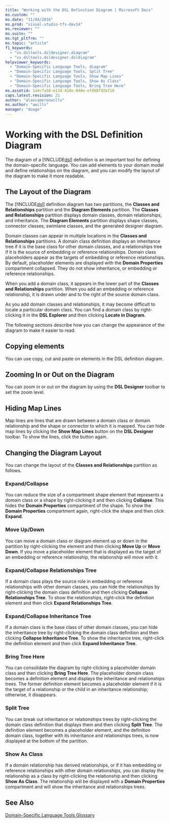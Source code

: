 ```yaml
---
title: "Working with the DSL Definition Diagram | Microsoft Docs"
ms.custom: ""
ms.date: "11/04/2016"
ms.prod: "visual-studio-tfs-dev14"
ms.reviewer: ""
ms.suite: ""
ms.tgt_pltfrm: ""
ms.topic: "article"
f1_keywords: 
  - "vs.dsltools.dsldesigner.diagram"
  - "vs.dsltools.dsldesigner.dsldiagram"
helpviewer_keywords: 
  - "Domain-Specific Language Tools, diagram"
  - "Domain-Specific Language Tools, Split Tree"
  - "Domain-Specific Language Tools, Show Map Lines"
  - "Domain-Specific Language Tools, Show As Class"
  - "Domain-Specific Language Tools, Bring Tree Here"
ms.assetid: 1a4c7a58-e134-438e-848e-efd98f92bf10
caps.latest.revision: 21
author: "alancameronwills"
ms.author: "awills"
manager: "douge"
---
```

# Working with the DSL Definition Diagram
The diagram of a [!INCLUDE[dsl](../modeling/includes/dsl_md.md)] definition is an important tool for defining the domain-specific language. You can add elements to your domain model and define relationships on the diagram, and you can modify the layout of the diagram to make it more readable.  
  
## The Layout of the Diagram  
 The [!INCLUDE[dsl](../modeling/includes/dsl_md.md)] definition diagram has two partitions, the **Classes and Relationships** partition and the **Diagram Elements** partition. The **Classes and Relationships** partition displays domain classes, domain relationships, and inheritance. The **Diagram Elements** partition displays shape classes, connector classes, swimlane classes, and the generated designer diagram.  
  
 Domain classes can appear in multiple locations in the **Classes and Relationships** partitions. A domain class definition displays an inheritance tree if it is the base class for other domain classes, and a relationships tree if it is the source of embedding or reference relationships. Domain class placeholders appear as the targets of embedding or reference relationships. By default, placeholder elements are displayed with the **Domain Properties** compartment collapsed. They do not show inheritance, or embedding or reference relationships.  
  
 When you add a domain class, it appears in the lower part of the **Classes and Relationships** partition. When you add an embedding or reference relationship, it is drawn under and to the right of the source domain class.  
  
 As you add domain classes and relationships, it may become difficult to locate a particular domain class. You can find a domain class by right-clicking it in the **DSL Explorer** and then clicking **Locate in Diagram**.  
  
 The following sections describe how you can change the appearance of the diagram to make it easier to read.  
  
## Copying elements  
 You can use copy, cut and paste on elements in the DSL definition diagram.  
  
## Zooming In or Out on the Diagram  
 You can zoom in or out on the diagram by using the **DSL Designer** toolbar to set the zoom level.  
  
## Hiding Map Lines  
 Map lines are lines that are drawn between a domain class or domain relationship and the shape or connector to which it is mapped. You can hide map lines by clicking the **Show Map Lines** button on the **DSL Designer** toolbar. To show the lines, click the button again.  
  
## Changing the Diagram Layout  
 You can change the layout of the **Classes and Relationships** partition as follows.  
  
### Expand/Collapse  
 You can reduce the size of a compartment shape element that represents a domain class or a shape by right-clicking it and then clicking **Collapse**. This hides the **Domain Properties** compartment of the shape. To show the **Domain Properties** compartment again, right-click the shape and then click **Expand**.  
  
### Move Up/Down  
 You can move a domain class or diagram element up or down in the partition by right-clicking the element and then clicking **Move Up** or **Move Down**. If you move a placeholder element that is displayed as the target of an embedding or reference relationship, the relationship will move with it.  
  
### Expand/Collapse Relationships Tree  
 If a domain class plays the source role in embedding or reference relationships with other domain classes, you can hide the relationships by right-clicking the domain class definition and then clicking **Collapse Relationships Tree**. To show the relationships, right-click the definition element and then click **Expand Relationships Tree**.  
  
### Expand/Collapse Inheritance Tree  
 If a domain class is the base class of other domain classes, you can hide the inheritance tree by right-clicking the domain class definition and then clicking **Collapse Inheritance Tree**. To show the inheritance tree, right-click the definition element and then click **Expand Inheritance Tree**.  
  
### Bring Tree Here  
 You can consolidate the diagram by right-clicking a placeholder domain class and then clicking **Bring Tree Here**. The placeholder domain class becomes a definition element and displays the inheritance and relationships trees. The former definition element becomes a placeholder element if it is the target of a relationship or the child in an inheritance relationship; otherwise, it disappears.  
  
### Split Tree  
 You can break out inheritance or relationships trees by right-clicking the domain class definition that displays them and then clicking **Split Tree**. The definition element becomes a placeholder element, and the definition domain class, together with its inheritance and relationships trees, is now displayed at the bottom of the partition.  
  
### Show As Class  
 If a domain relationship has derived relationships, or if it has embedding or reference relationships with other domain relationships, you can display the relationship as a class by right-clicking the relationship and then clicking **Show As Class**. The relationship will be displayed with a **Domain Properties** compartment and will show the inheritance and relationships trees.  
  
## See Also  
 [Domain-Specific Language Tools Glossary](http://msdn.microsoft.com/en-us/ca5e84cb-a315-465c-be24-76aa3df276aa)